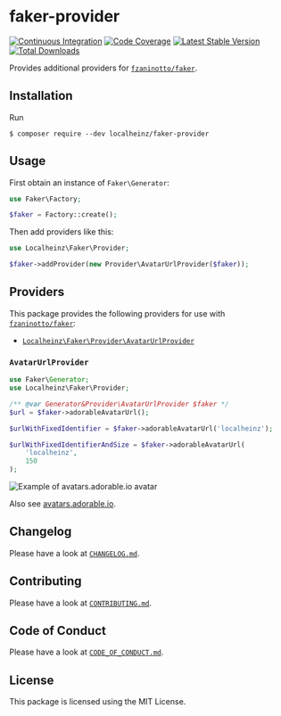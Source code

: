 # faker-provider

[![Continuous Integration](https://github.com/localheinz/faker-provider/workflows/Continuous%20Integration/badge.svg)](https://github.com/localheinz/faker-provider/actions)
[![Code Coverage](https://codecov.io/gh/localheinz/faker-provider/branch/master/graph/badge.svg)](https://codecov.io/gh/localheinz/faker-provider)
[![Latest Stable Version](https://poser.pugx.org/localheinz/faker-provider/v/stable)](https://packagist.org/packages/localheinz/faker-provider)
[![Total Downloads](https://poser.pugx.org/localheinz/faker-provider/downloads)](https://packagist.org/packages/localheinz/faker-provider)

Provides additional providers for [`fzaninotto/faker`](https://github.com/fzaninotto/Faker).

## Installation

Run

```
$ composer require --dev localheinz/faker-provider
```

## Usage

First obtain an instance of `Faker\Generator`:

```php
use Faker\Factory;

$faker = Factory::create();
```

Then add providers like this:

```php
use Localheinz\Faker\Provider;

$faker->addProvider(new Provider\AvatarUrlProvider($faker));
```

## Providers

This package provides the following providers for use with [`fzaninotto/faker`](https://github.com/fzaninotto/Faker):

* [`Localheinz\Faker\Provider\AvatarUrlProvider`](https://github.com/localheinz/faker-provider#avatarurlprovider)

### `AvatarUrlProvider`

```php
use Faker\Generator;
use Localheinz\Faker\Provider;

/** @var Generator&Provider\AvatarUrlProvider $faker */
$url = $faker->adorableAvatarUrl();

$urlWithFixedIdentifier = $faker->adorableAvatarUrl('localheinz');

$urlWithFixedIdentifierAndSize = $faker->adorableAvatarUrl(
    'localheinz',
    150
);
```

![Example of avatars.adorable.io avatar](https://api.adorable.io/avatars/150/localheinz.png)

Also see [avatars.adorable.io](http://avatars.adorable.io/).

## Changelog

Please have a look at [`CHANGELOG.md`](CHANGELOG.md).

## Contributing

Please have a look at [`CONTRIBUTING.md`](.github/CONTRIBUTING.md).

## Code of Conduct

Please have a look at [`CODE_OF_CONDUCT.md`](.github/CODE_OF_CONDUCT.md).

## License

This package is licensed using the MIT License.
